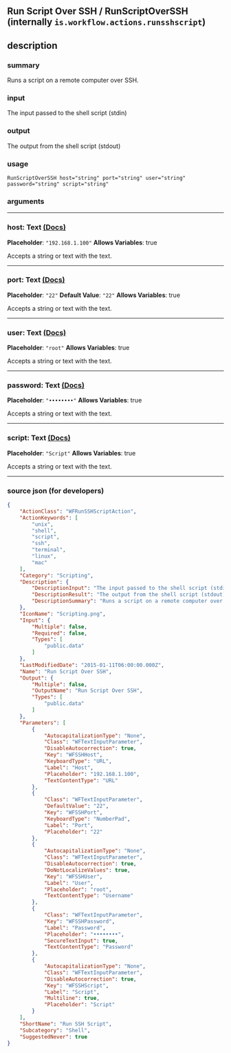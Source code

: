 
## Run Script Over SSH / RunScriptOverSSH (internally `is.workflow.actions.runsshscript`)


## description

### summary

Runs a script on a remote computer over SSH.


### input

The input passed to the shell script (stdin)


### output

The output from the shell script (stdout)

### usage
```
RunScriptOverSSH host="string" port="string" user="string" password="string" script="string"
```

### arguments

---

### host: Text [(Docs)](https://pfgithub.github.io/shortcutslang/gettingstarted#text-field)
**Placeholder**: `"192.168.1.100"`
**Allows Variables**: true



Accepts a string 
or text
with the text.

---

### port: Text [(Docs)](https://pfgithub.github.io/shortcutslang/gettingstarted#text-field)
**Placeholder**: `"22"`
**Default Value**: `"22"`
**Allows Variables**: true



Accepts a string 
or text
with the text.

---

### user: Text [(Docs)](https://pfgithub.github.io/shortcutslang/gettingstarted#text-field)
**Placeholder**: `"root"`
**Allows Variables**: true



Accepts a string 
or text
with the text.

---

### password: Text [(Docs)](https://pfgithub.github.io/shortcutslang/gettingstarted#text-field)
**Placeholder**: `"••••••••"`
**Allows Variables**: true



Accepts a string 
or text
with the text.

---

### script: Text [(Docs)](https://pfgithub.github.io/shortcutslang/gettingstarted#text-field)
**Placeholder**: `"Script"`
**Allows Variables**: true



Accepts a string 
or text
with the text.

---

### source json (for developers)

```json
{
	"ActionClass": "WFRunSSHScriptAction",
	"ActionKeywords": [
		"unix",
		"shell",
		"script",
		"ssh",
		"terminal",
		"linux",
		"mac"
	],
	"Category": "Scripting",
	"Description": {
		"DescriptionInput": "The input passed to the shell script (stdin)",
		"DescriptionResult": "The output from the shell script (stdout)",
		"DescriptionSummary": "Runs a script on a remote computer over SSH."
	},
	"IconName": "Scripting.png",
	"Input": {
		"Multiple": false,
		"Required": false,
		"Types": [
			"public.data"
		]
	},
	"LastModifiedDate": "2015-01-11T06:00:00.000Z",
	"Name": "Run Script Over SSH",
	"Output": {
		"Multiple": false,
		"OutputName": "Run Script Over SSH",
		"Types": [
			"public.data"
		]
	},
	"Parameters": [
		{
			"AutocapitalizationType": "None",
			"Class": "WFTextInputParameter",
			"DisableAutocorrection": true,
			"Key": "WFSSHHost",
			"KeyboardType": "URL",
			"Label": "Host",
			"Placeholder": "192.168.1.100",
			"TextContentType": "URL"
		},
		{
			"Class": "WFTextInputParameter",
			"DefaultValue": "22",
			"Key": "WFSSHPort",
			"KeyboardType": "NumberPad",
			"Label": "Port",
			"Placeholder": "22"
		},
		{
			"AutocapitalizationType": "None",
			"Class": "WFTextInputParameter",
			"DisableAutocorrection": true,
			"DoNotLocalizeValues": true,
			"Key": "WFSSHUser",
			"Label": "User",
			"Placeholder": "root",
			"TextContentType": "Username"
		},
		{
			"Class": "WFTextInputParameter",
			"Key": "WFSSHPassword",
			"Label": "Password",
			"Placeholder": "••••••••",
			"SecureTextInput": true,
			"TextContentType": "Password"
		},
		{
			"AutocapitalizationType": "None",
			"Class": "WFTextInputParameter",
			"DisableAutocorrection": true,
			"Key": "WFSSHScript",
			"Label": "Script",
			"Multiline": true,
			"Placeholder": "Script"
		}
	],
	"ShortName": "Run SSH Script",
	"Subcategory": "Shell",
	"SuggestedNever": true
}
```
